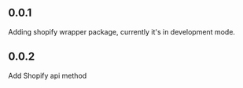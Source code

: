 ## 0.0.1
Adding shopify wrapper package, currently it's in development mode.

## 0.0.2
Add Shopify api method

